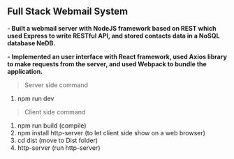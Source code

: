## Full Stack Webmail System
**- Built a webmail server with NodeJS framework based on REST which used Express to write RESTful API, and stored contacts data in a NoSQL database NeDB.**

**- Implemented an user interface with React framework, used Axios library to make requests from the server, and used Webpack to bundle the application.**

> Server side command
1. npm run dev

> Client side command
1. npm run build (compile)
2. npm install http-server (to let client side show on a web browser)
3. cd dist (move to Dist folder) 
3. http-server (run http-server)
